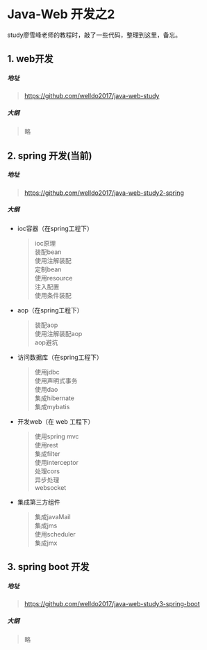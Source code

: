 # Java-Web 开发之2
study廖雪峰老师的教程时，敲了一些代码，整理到这里，备忘。
## 1. web开发
##### 地址
>https://github.com/welldo2017/java-web-study

##### 大纲
>略

## 2. spring 开发(当前)
##### 地址
>https://github.com/welldo2017/java-web-study2-spring
##### 大纲
- ioc容器（在spring工程下）
  >ioc原理  
装配bean  
使用注解装配  
定制bean  
使用resource  
注入配置  
使用条件装配

* aop（在spring工程下）
  >装配aop  
使用注解装配aop  
aop避坑

* 访问数据库（在spring工程下）
  >使用jdbc  
使用声明式事务  
使用dao  
集成hibernate  
集成mybatis  
* 开发web（在 web 工程下）
  >使用spring mvc  
使用rest  
集成filter  
使用interceptor  
处理cors  
异步处理  
websocket   

* 集成第三方组件
  >集成javaMail  
集成jms  
使用scheduler  
集成jmx


## 3. spring boot 开发
##### 地址
>https://github.com/welldo2017/java-web-study3-spring-boot
##### 大纲
>略

